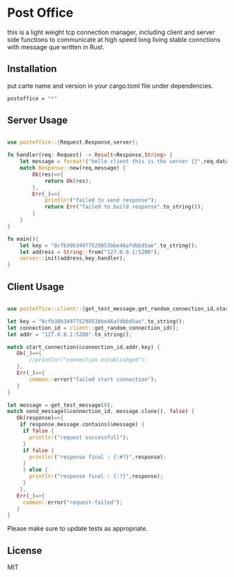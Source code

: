 # Post Office

this is a light weight tcp connection manager, including client and server side functions to communicate at high speed long living stable connctions with message que written in Rust.

## Installation

put carte name and version in your cargo.toml file under dependencies.

```bash
postoffice = "*"
```

## Server Usage

```rust

use postoffice::{Request,Response,server};

fn handler(req: Request) -> Result<Response,String> {
    let message = format!("hello client this is the server {}",req.data);
    match Response::new(req,message) {
        Ok(res)=>{
            return Ok(res);
        },
        Err(_)=>{
            println!("failed to send response");
            return Err("failed to build response".to_string());
        }
    }
}

fn main(){
    let key = "8cfb30b34977529853bbe46afdbbd5ae".to_string();
    let address = String::from("127.0.0.1:5200");
    server::init(address,key,handler);
}

```

## Client Usage

```rust

use postoffice::client::{get_test_message,get_random_connection_id,start_connection,send_message};

let key = "8cfb30b34977529853bbe46afdbbd5ae".to_string();
let connection_id = client::get_random_connection_id();
let addr = "127.0.0.1:5200".to_string();

match start_connection(&connection_id,addr,key) {
   Ok(_)=>{
       //println!("connection establishged");
   },
   Err(_)=>{
       common::error("failed start connection");
   }
}

let message = get_test_message(8);
match send_message(&connection_id, message.clone(), false) {
   Ok(response)=>{
    if response.message.contains(&message) {
     if false {
       println!("request successfull");
     }
     if false {
       println!("response final : {:#?}",response);
     }
     } else {
       println!("response final : {:?}",response);
     }
    },
   Err(_)=>{
     common::error("request-failed");
   }
}

```


Please make sure to update tests as appropriate.

## License
MIT
